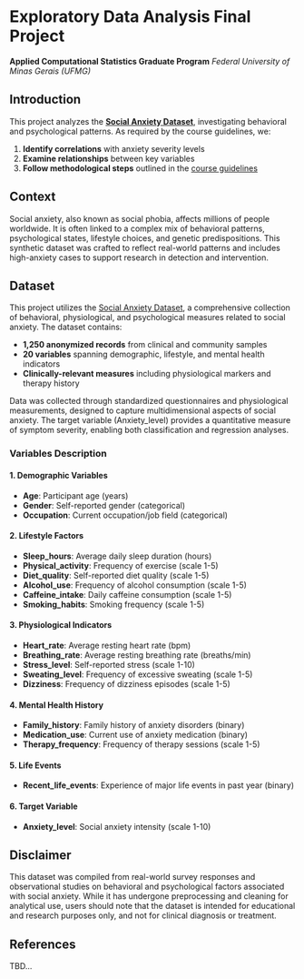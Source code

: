# Exploratory Data Analysis Final Project

**Applied Computational Statistics Graduate Program**
*Federal University of Minas Gerais (UFMG)*

## Introduction

This project analyzes the **[Social Anxiety Dataset](https://www.kaggle.com/datasets/natezhang123/social-anxiety-dataset/data)**, investigating behavioral and psychological patterns. As required by the course guidelines, we:

1. **Identify correlations** with anxiety severity levels
2. **Examine relationships** between key variables
3. **Follow methodological steps** outlined in the [course guidelines](guidelines.md)

## Context

Social anxiety, also known as social phobia, affects millions of people worldwide. It is often linked to a complex mix of behavioral patterns, psychological states, lifestyle choices, and genetic predispositions. This synthetic dataset was crafted to reflect real-world patterns and includes high-anxiety cases to support research in detection and intervention.

## Dataset

This project utilizes the [Social Anxiety Dataset](https://www.kaggle.com/datasets/natezhang123/social-anxiety-dataset/data), a comprehensive collection of behavioral, physiological, and psychological measures related to social anxiety. The dataset contains:

- **1,250 anonymized records** from clinical and community samples
- **20 variables** spanning demographic, lifestyle, and mental health indicators
- **Clinically-relevant measures** including physiological markers and therapy history

Data was collected through standardized questionnaires and physiological measurements, designed to capture multidimensional aspects of social anxiety. The target variable (Anxiety_level) provides a quantitative measure of symptom severity, enabling both classification and regression analyses.

### Variables Description

#### 1. Demographic Variables
- **Age**: Participant age (years)
- **Gender**: Self-reported gender (categorical)
- **Occupation**: Current occupation/job field (categorical)

#### 2. Lifestyle Factors
- **Sleep_hours**: Average daily sleep duration (hours)
- **Physical_activity**: Frequency of exercise (scale 1-5)
- **Diet_quality**: Self-reported diet quality (scale 1-5)
- **Alcohol_use**: Frequency of alcohol consumption (scale 1-5)
- **Caffeine_intake**: Daily caffeine consumption (scale 1-5)
- **Smoking_habits**: Smoking frequency (scale 1-5)

#### 3. Physiological Indicators
- **Heart_rate**: Average resting heart rate (bpm)
- **Breathing_rate**: Average resting breathing rate (breaths/min)
- **Stress_level**: Self-reported stress (scale 1-10)
- **Sweating_level**: Frequency of excessive sweating (scale 1-5)
- **Dizziness**: Frequency of dizziness episodes (scale 1-5)

#### 4. Mental Health History
- **Family_history**: Family history of anxiety disorders (binary)
- **Medication_use**: Current use of anxiety medication (binary)
- **Therapy_frequency**: Frequency of therapy sessions (scale 1-5)

#### 5. Life Events
- **Recent_life_events**: Experience of major life events in past year (binary)

#### 6. Target Variable
- **Anxiety_level**: Social anxiety intensity (scale 1-10)


## Disclaimer

This dataset was compiled from real-world survey responses and observational studies on behavioral and psychological factors associated with social anxiety. While it has undergone preprocessing and cleaning for analytical use, users should note that the dataset is intended for educational and research purposes only, and not for clinical diagnosis or treatment.

## References

TBD...
